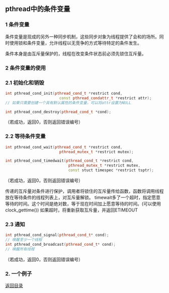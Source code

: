 ## pthread中的条件变量
### 1 条件变量

  条件变量是现成的另外一种同步机制，这些同步对象为线程提供了会和的场所。同时使用锁和条件变量，允许线程以无竞争的方式等待特定的条件发生。

  条件本身是由互斥量保护的，线程在改变条件状态前必须先锁住互斥量。

### 2 条件变量的使用
### 2.1 初始化和销毁
```cpp
int pthread_cond_init(pthread_cond_t *restrict cond,
                        const pthread_condattr_t *restrict attr);
// 如果只需要创建一个具有默认属性的条件变量，可以将attr设置为NULL

int pthread_cond_destroy(pthread_cond_t *cond);
```
（若成功，返回0，否则返回错误编号）

### 2.2 等待条件变量
```cpp
int pthread_cond_wait(pthread_cond_t *restrict cond, 
                        pthread_mutex_t *restrict mutex);

int pthread_cond_timedwait(pthread_cond_t *restrict cond,
                            pthread_mutex_t *restrict mutex,
                            const stuct timespec *restrict tsptr);
```
（若成功，返回0，否则返回错误编号）

传递的互斥量对条件进行保护，调用者将锁住的互斥量传给函数，函数将调用线程放在等待条件的线程列表上，对互斥量解锁。
timewait多了一个超时，指定愿意等待的时间。这个时间是绝对数，等于现在时间加上愿意等待的时间。(可以使用clock_gettime())
如果超时，将重新获取互斥量，并返回ETIMEOUT

### 2.3 通知
```cpp
int pthread_cond_signal(pthread_cond_t* cond);
// 唤醒至少一个线程
int pthread_cond_broadcast(pthread_cond_t* cond);
// 唤醒所有线程
```
（若成功，返回0，否则返回错误编号）

### 2. 一个例子


[返回目录](../contents.md)
